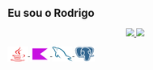 ## Eu sou o Rodrigo
<div align="center">
  <a href="https://github.com/rdrsantos">
  <img height="180em" src="https://github-readme-stats.vercel.app/api?username=rdrsantos&show_icons=true&theme=dracula&include_all_commits=true&count_private=true"/>
  <img height="180em" src="https://github-readme-stats.vercel.app/api/top-langs/?username=rdrsantos&layout=compact&langs_count=7&theme=dracula"/>
</div>
<div style="display: inline_block"><br>
  <img align="center" alt="rdr-java" height="30" width="40" src="https://raw.githubusercontent.com/devicons/devicon/master/icons/java/java-plain.svg">
  <img align="center" alt="rdr-kotlin" height="30" width="40" src="https://raw.githubusercontent.com/devicons/devicon/master/icons/kotlin/kotlin-plain.svg">
  <img align="center" alt="rdr-mysql" height="30" width="40" src="https://raw.githubusercontent.com/devicons/devicon/master/icons/mysql/mysql-plain.svg">
  <img align="center" alt="rdr-postgres" height="30" width="40" src="https://raw.githubusercontent.com/devicons/devicon/master/icons/postgresql/postgresql-plain.svg">
</div>
